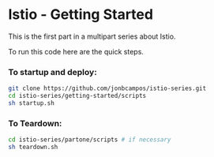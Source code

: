# Istio - Getting Started
This is the first part in a multipart series about Istio.

To run this code here are the quick steps.

### To startup and deploy:
```bash
git clone https://github.com/jonbcampos/istio-series.git
cd istio-series/getting-started/scripts
sh startup.sh
```

### To Teardown:
```bash
cd istio-series/partone/scripts # if necessary
sh teardown.sh
```